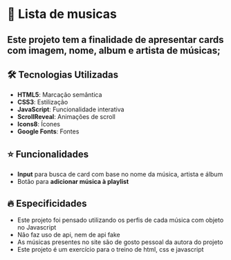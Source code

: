 # 🎵 Lista de musicas

## Este projeto tem a finalidade de apresentar cards com imagem, nome, album e artista de músicas;

## 🛠️ Tecnologias Utilizadas

- **HTML5**: Marcação semântica
- **CSS3**: Estilização
- **JavaScript**: Funcionalidade interativa
- **ScrollReveal**: Animações de scroll
- **Icons8**: Ícones
- **Google Fonts**: Fontes

## ⭐ Funcionalidades
- **Input** para busca de card com base no nome da música, artista e álbum
- Botão para **adicionar música à playlist**


## 🔥 Especificidades
- Este projeto foi pensado utilizando os perfis de cada música com objeto no Javascript
- Não faz uso de api, nem de api fake
- As músicas presentes no site são de gosto pessoal da autora do projeto
- Este projeto é um exercício para o treino de html, css e javascript
